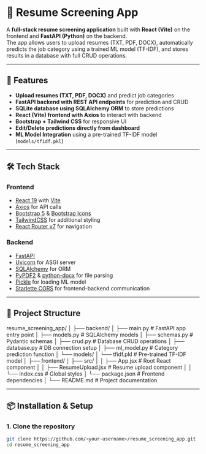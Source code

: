 # 📄 Resume Screening App

A **full-stack resume screening application** built with **React (Vite)** on the frontend and **FastAPI (Python)** on the backend.  
The app allows users to upload resumes (TXT, PDF, DOCX), automatically predicts the job category using a trained ML model (TF-IDF), and stores results in a database with full CRUD operations.

---

## 🚀 Features

- **Upload resumes (TXT, PDF, DOCX)** and predict job categories  
- **FastAPI backend with REST API endpoints** for prediction and CRUD  
- **SQLite database using SQLAlchemy ORM** to store predictions  
- **React (Vite) frontend with Axios** to interact with backend  
- **Bootstrap + Tailwind CSS** for responsive UI  
- **Edit/Delete predictions directly from dashboard**  
- **ML Model Integration** using a pre-trained TF-IDF model (`models/tfidf.pkl`)  

---

## 🛠 Tech Stack

### Frontend
- [React 19](https://react.dev/) with [Vite](https://vitejs.dev/)
- [Axios](https://axios-http.com/) for API calls
- [Bootstrap 5](https://getbootstrap.com/) & [Bootstrap Icons](https://icons.getbootstrap.com/)
- [TailwindCSS](https://tailwindcss.com/) for additional styling
- [React Router v7](https://reactrouter.com/) for navigation

### Backend
- [FastAPI](https://fastapi.tiangolo.com/)
- [Uvicorn](https://www.uvicorn.org/) for ASGI server
- [SQLAlchemy](https://www.sqlalchemy.org/) for ORM
- [PyPDF2](https://pypi.org/project/PyPDF2/) & [python-docx](https://pypi.org/project/python-docx/) for file parsing
- [Pickle](https://docs.python.org/3/library/pickle.html) for loading ML model
- [Starlette CORS](https://www.starlette.io/middleware/#corsmiddleware) for frontend-backend communication

---

## 📂 Project Structure
resume_screening_app/
│
├── backend/
│ ├── main.py # FastAPI app entry point
│ ├── models.py # SQLAlchemy models
│ ├── schemas.py # Pydantic schemas
│ ├── crud.py # Database CRUD operations
│ ├── database.py # DB connection setup
│ ├── ml_model.py # Category prediction function
│ └── models/
│ └── tfidf.pkl # Pre-trained TF-IDF model
│
├── frontend/
│ ├── src/
│ │ ├── App.jsx # Root React component
│ │ ├── ResumeUpload.jsx # Resume upload component
│ │ └── index.css # Global styles
│ └── package.json # Frontend dependencies
│
└── README.md # Project documentation


---

## 📦 Installation & Setup

### 1. Clone the repository
```bash
git clone https://github.com/<your-username>/resume_screening_app.git
cd resume_screening_app

